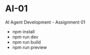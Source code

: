 # AI-01
AI Agent Development - Assignment 01

- npm install
- npm run dev
- npm run build
- npm run preview